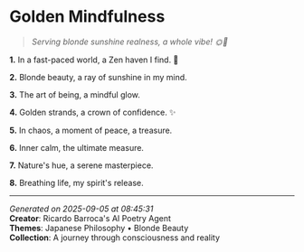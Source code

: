 # Golden Mindfulness

> *Serving blonde sunshine realness, a whole vibe! 🌞🌟*

**1.** In a fast-paced world, a Zen haven I find. 🍵


**2.** Blonde beauty, a ray of sunshine in my mind.


**3.** The art of being, a mindful glow.


**4.** Golden strands, a crown of confidence. ✨


**5.** In chaos, a moment of peace, a treasure.


**6.** Inner calm, the ultimate measure.


**7.** Nature's hue, a serene masterpiece.


**8.** Breathing life, my spirit's release.



---

*Generated on 2025-09-05 at 08:45:31*  
**Creator**: Ricardo Barroca's AI Poetry Agent  
**Themes**: Japanese Philosophy • Blonde Beauty  
**Collection**: A journey through consciousness and reality